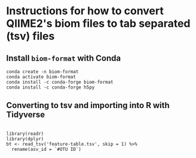 # Instructions for how to convert QIIME2's biom files to tab separated (tsv) files

## Install `biom-format` with Conda

```{bash}
conda create -n biom-format
conda activate biom-format
conda install -c conda-forge biom-format
conda install -c conda-forge h5py
```

## Converting to tsv and importing into R with Tidyverse

```{bash}
```

```{R}
library(readr)
library(dplyr)
bt <- read_tsv('feature-table.tsv', skip = 1) %>% 
  rename(asv_id = `#OTU ID`)
```
